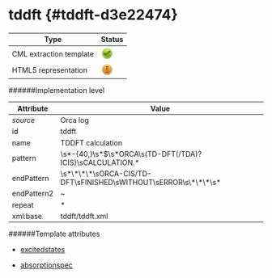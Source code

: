 # tddft {#tddft-d3e22474}


| Type                                                                                                                                                | Status                                                                                                                                              |
|----|----|
| CML extraction template                                                                                                                             | ![](/imgs/Total.png)                                                                                                                                |
| HTML5 representation                                                                                                                                | ![](/imgs/Partial.png)                                                                                                                              |

######Implementation level

| Attribute                                                                                                                                           | Value                                                                                                                                               |
|----|----|
| *source*                                                                                                                                            | Orca log                                                                                                                                            |
| id                                                                                                                                                  | tddft                                                                                                                                               |
| name                                                                                                                                                | TDDFT calculation                                                                                                                                   |
| pattern                                                                                                                                             | \\s\*-{40,}\\s\*\$\\s\*ORCA\\s(TD-DFT(/TDA)?ICIS)\\sCALCULATION.\*                                                                                  |
| endPattern                                                                                                                                          | \\s\*\\\*\\\*\\\*\\sORCA-CIS/TD-DFT\\sFINISHED\\sWITHOUT\\sERROR\\s\\\*\\\*\\\*\\s\*                                                                |
| endPattern2                                                                                                                                         | \~                                                                                                                                                  |
| repeat                                                                                                                                              | \*                                                                                                                                                  |
| xml:base                                                                                                                                            | tddft/tddft.xml                                                                                                                                     |

######Template attributes

-   [excitedstates](/out/md/cml/orca_log/excitedstates-d3e22478.md)

<!-- -->

-   [absorptionspec](/out/md/cml/orca_log/absorptionspec-d3e22805.md)


